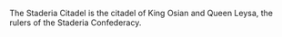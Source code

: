 The Staderia Citadel is the citadel of King Osian and Queen Leysa, the rulers of the Staderia Confederacy.